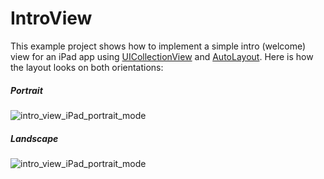 IntroView
=========

This example project shows how to implement a simple intro (welcome) view for an iPad app using [UICollectionView](http://developer.apple.com/library/ios/#documentation/uikit/reference/UICollectionView_class/Reference/Reference.html) and [AutoLayout](https://developer.apple.com/library/mac/#documentation/UserExperience/Conceptual/AutolayoutPG/Articles/Introduction.html). Here is how the layout looks on both orientations:

##### Portrait
![intro_view_iPad_portrait_mode](http://i.imgur.com/KoMyear.png)

##### Landscape
![intro_view_iPad_portrait_mode](http://i.imgur.com/fRGkVKq.png)
